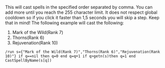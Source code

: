 This will cast spells in the specified order separated by comma. You can add more until you reach the 255 character limit. It does not respect global cooldown so if you click it faster than 1,5 seconds you will skip a step. Keep that in mind! The following example will cast the following: <br/>
1. Mark of the Wild(Rank 7) <br/>
2. Thorns(Rank 6) <br/>
3. Rejuvenation(Rank 10) <br/>
```
/run s={"Mark of the Wild(Rank 7)","Thorns(Rank 6)","Rejuvenation(Rank 10)"} if q==nil then q=0 end q=q+1 if q>getn(s)then q=1 end CastSpellByName(s[q])
```